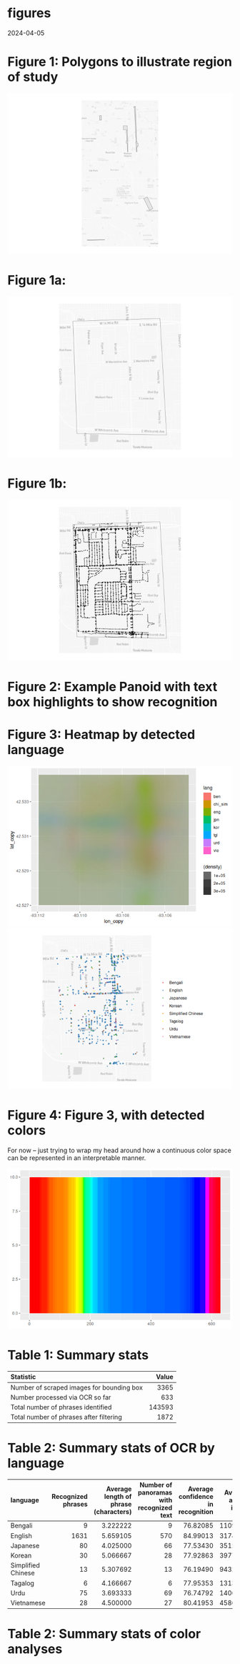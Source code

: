 figures
================
2024-04-05

# Figure 1: Polygons to illustrate region of study

![](figures_files/figure-gfm/fig1-1.png)<!-- -->

# Figure 1a:

![](figures_files/figure-gfm/fig1a-1.png)<!-- -->

# Figure 1b:

![](figures_files/figure-gfm/fig1b-1.png)<!-- -->

# Figure 2: Example Panoid with text box highlights to show recognition

# Figure 3: Heatmap by detected language

![](figures_files/figure-gfm/fig1c-1.png)<!-- -->![](figures_files/figure-gfm/fig1c-2.png)<!-- -->

# Figure 4: Figure 3, with detected colors

For now – just trying to wrap my head around how a continuous color
space can be represented in an interpretable manner.

![](figures_files/figure-gfm/unnamed-chunk-1-1.png)<!-- -->

# Table 1: Summary stats

| Statistic                                 |  Value |
|:------------------------------------------|-------:|
| Number of scraped images for bounding box |   3365 |
| Number processed via OCR so far           |    633 |
| Total number of phrases identified        | 143593 |
| Total number of phrases after filtering   |   1872 |

# Table 2: Summary stats of OCR by language

| language           | Recognized phrases | Average length of phrase (characters) | Number of panoramas with recognized text | Average confidence in recognition | Average area in image |
|:-------------------|-------------------:|--------------------------------------:|-----------------------------------------:|----------------------------------:|----------------------:|
| Bengali            |                  9 |                              3.222222 |                                        9 |                          76.82085 |              1109.444 |
| English            |               1631 |                              5.659105 |                                      570 |                          84.99013 |              3174.475 |
| Japanese           |                 80 |                              4.025000 |                                       66 |                          77.53430 |              3512.300 |
| Korean             |                 30 |                              5.066667 |                                       28 |                          77.92863 |              3977.100 |
| Simplified Chinese |                 13 |                              5.307692 |                                       13 |                          76.19490 |              9432.154 |
| Tagalog            |                  6 |                              4.166667 |                                        6 |                          77.95353 |              1313.167 |
| Urdu               |                 75 |                              3.693333 |                                       69 |                          76.74792 |              1406.493 |
| Vietnamese         |                 28 |                              4.500000 |                                       27 |                          80.41953 |              4586.464 |

# Table 2: Summary stats of color analyses
